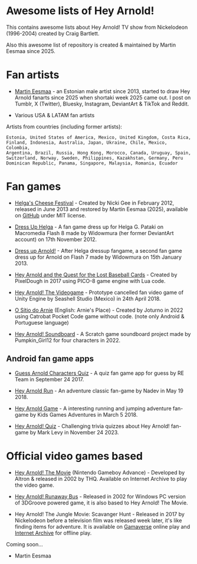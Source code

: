 # Awesome lists of Hey Arnold!

This contains awesome lists about Hey Arnold! TV show from Nickelodeon (1996-2004) created by Craig Bartlett.

Also this awesome list of repository is created & maintained by Martin Eesmaa since 2025.

# Fan artists

- [Martin Eesmaa](https://linktr.ee/martineesmaa) - an Estonian male artist since 2013, started to draw Hey Arnold fanarts since 2025 when shortaki week 2025 came out. I post on Tumblr, X (Twitter), Bluesky, Instagram, DeviantArt & TikTok and Reddit.

- Various USA & LATAM fan artists

Artists from countries (including former artists):

```
Estonia, United States of America, Mexico, United Kingdom, Costa Rica,
Finland, Indonesia, Australia, Japan, Ukraine, Chile, Mexico, Colombia,
Argentina, Brazil, Russia, Hong Kong, Morocco, Canada, Uruguay, Spain,
Switzerland, Norway, Sweden, Philippines, Kazakhstan, Germany, Peru 
Dominican Republic, Panama, Singapore, Malaysia, Romania, Ecuador
```

# Fan games

- [Helga's Cheese Festival](https://martineesmaa.itch.io/hahcf) - Created by Nicki Gee in February 2012, released in June 2013 and restored by Martin Eesmaa (2025), available on [GitHub](https://github.com/MartinEesmaa/HAHCF) under MIT license.

- [Dress Up Helga](https://flashmuseum.org/dress-up-helga/) - A fan game dress up for Helga G. Pataki on Macromedia Flash 8 made by Widowmura (her former DeviantArt account) on 17th November 2012.

- [Dress up Arnold!](https://flashmuseum.org/dressup-arnold/) - After Helga dressup fangame, a second fan game dress up for Arnold on Flash 7 made by Widowmura on 15th January 2013.

- [Hey Arnold and the Quest for the Lost Baseball Cards](https://lexaloffle.com/bbs/?tid=29417) - Created by PixelDough in 2017 using PICO-8 game engine with Lua code.

- [Hey Arnold! The Videogame](https://www.youtube.com/watch?v=oDgQC3P3cvA) - Prototype cancelled fan video game of Unity Engine by Seashell Studio (Mexico) in 24th April 2018.

- [O Sítio do Arnie](https://joturno.itch.io/arnie-ataca-novamente) (English: Arnie's Place) - Created by Joturno in 2022 using Catrobat Pocket Code game without code. (note only Android & Portuguese language)

- [Hey Arnold! Soundboard](https://scratch.mit.edu/projects/667333155/) - A Scratch game soundboard project made by Pumpkin_Girl12 for four characters in 2022.

## Android fan game apps

- [Guess Arnold Characters Quiz](https://apkpure.com/guess-arnold-characters-quiz/com.reteam.guessarnoldcharactersquiz) - A quiz fan game app for guess by RE Team in September 24 2017.

- [Hey Arnold Run](https://apkpure.com/hey-arnold-run/rush.game.jungle.hey.run) - An adventure classic fan-game by Nadev in May 19 2018.

- [Hey Arnold Game](https://apkpure.com/hey-arnold-game/com.heyarnold.runokil) - A interesting running and jumping adventure fan-game by Kids Games Adventures in March 5 2018.

- [Hey Arnold! Quiz](https://apkpure.com/hey-arnold-quiz/com.donabel.heyarnoldquiz) - Challenging trivia quizzes about Hey Arnold! fan-game by Mark Levy in November 24 2023.

# Official video games based

- [Hey Arnold! The Movie](https://archive.org/details/heyarnold_gba) (Nintendo Gameboy Advance) - Developed by Altron & released in 2002 by THQ. Available on Internet Archive to play the video game.

- [Hey Arnold! Runaway Bus](https://archive.org/details/en_heyarnoldrgame_nick) - Released in 2002 for Windows PC version of 3DGroove powered game, it is also based to Hey Arnold! The Movie.

- Hey Arnold! The Jungle Movie: Scavanger Hunt - Released in 2017 by Nickelodeon before a television film was released week later, it's like finding items for adventure. It is available on [Gamaverse](https://gamaverse.com/hey-arnold-the-jungle-movie-scavenger-hunt-game/) online play and [Internet Archive](https://archive.org/details/hatjmsh-html5) for offline play.

Coming soon...

- Martin Eesmaa